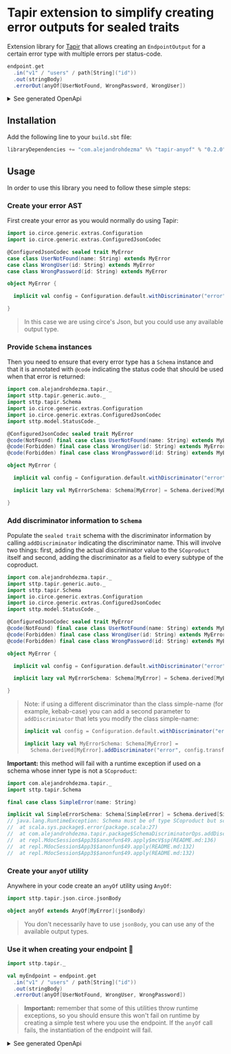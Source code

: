 # Tapir extension to simplify creating error outputs for sealed traits

Extension library for [Tapir](https://github.com/softwaremill/tapir) that allows creating an `EndpointOutput` for a certain error type with multiple errors per status-code.

```scala
endpoint.get
  .in("v1" / "users" / path[String]("id"))
  .out(stringBody)
  .errorOut(anyOf[UserNotFound, WrongPassword, WrongUser])
```

<details><summary>See generated OpenApi</summary>

```yaml
paths:
  /v1/users/{id}:
    get:
      operationId: getV1UsersId
      parameters:
      - name: id
        in: path
        required: true
        schema:
          type: string
      responses:
        '200':
          content:
            text/plain:
              schema:
                type: string
        '403':
          content:
            application/json:
              schema:
                oneOf:
                - $ref: '#/components/schemas/WrongPassword'
                - $ref: '#/components/schemas/WrongUser'
                discriminator:
                  propertyName: error
                  mapping:
                    wrong-password: '#/components/schemas/WrongPassword'
                    wrong-user: '#/components/schemas/WrongUser'
        '404':
          content:
            application/json:
              schema:
                $ref: '#/components/schemas/UserNotFound'
components:
  schemas:
    UserNotFound:
      required:
      - name
      - error
      type: object
      properties:
        name:
          type: string
        error:
          type: string
          enum:
          - user-not-found
    WrongPassword:
      required:
      - id
      - error
      type: object
      properties:
        id:
          type: string
        error:
          type: string
          enum:
          - wrong-password
    WrongUser:
      required:
      - id
      - error
      type: object
      properties:
        id:
          type: string
        error:
          type: string
          enum:
          - wrong-user
```

</details>

## Installation

Add the following line to your `build.sbt` file:

```sbt
libraryDependencies += "com.alejandrohdezma" %% "tapir-anyof" % "0.2.0")
```

## Usage

In order to use this library you need to follow these simple steps:

### Create your error AST

First create your error as you would normally do using Tapir:

```scala
import io.circe.generic.extras.Configuration
import io.circe.generic.extras.ConfiguredJsonCodec

@ConfiguredJsonCodec sealed trait MyError
case class UserNotFound(name: String) extends MyError
case class WrongUser(id: String) extends MyError
case class WrongPassword(id: String) extends MyError

object MyError {

  implicit val config = Configuration.default.withDiscriminator("error")

}
```

> In this case we are using circe's Json, but you could use any available output type.

### Provide `Schema` instances

Then you need to ensure that every error type has a `Schema` instance and that it is annotated with `@code` indicating the status code that should be used when that error is returned:

```scala
import com.alejandrohdezma.tapir._
import sttp.tapir.generic.auto._
import sttp.tapir.Schema
import io.circe.generic.extras.Configuration
import io.circe.generic.extras.ConfiguredJsonCodec
import sttp.model.StatusCode._

@ConfiguredJsonCodec sealed trait MyError
@code(NotFound) final case class UserNotFound(name: String) extends MyError
@code(Forbidden) final case class WrongUser(id: String) extends MyError
@code(Forbidden) final case class WrongPassword(id: String) extends MyError

object MyError {

  implicit val config = Configuration.default.withDiscriminator("error")

  implicit lazy val MyErrorSchema: Schema[MyError] = Schema.derived[MyError]

}
```

### Add discriminator information to `Schema`

Populate the `sealed trait` schema with the discriminator information by calling `addDiscriminator` indicating the discriminator name. This will involve two things: first, adding the actual discriminator value to the `SCoproduct` itself and second, adding the discriminator as a field to every subtype of the coproduct.

```scala
import com.alejandrohdezma.tapir._
import sttp.tapir.generic.auto._
import sttp.tapir.Schema
import io.circe.generic.extras.Configuration
import io.circe.generic.extras.ConfiguredJsonCodec
import sttp.model.StatusCode._

@ConfiguredJsonCodec sealed trait MyError
@code(NotFound) final case class UserNotFound(name: String) extends MyError
@code(Forbidden) final case class WrongUser(id: String) extends MyError
@code(Forbidden) final case class WrongPassword(id: String) extends MyError

object MyError {

  implicit val config = Configuration.default.withDiscriminator("error")

  implicit lazy val MyErrorSchema: Schema[MyError] = Schema.derived[MyError].addDiscriminator("error")

}
```

> Note: if using a different discriminator than the class simple-name (for example, kebab-case) you can add a second parameter to `addDiscriminator` that lets you modify the class simple-name:
>
> ```scala mdoc:silent
> implicit val config = Configuration.default.withDiscriminator("error").withKebabCaseConstructorNames
>
> implicit lazy val MyErrorSchema: Schema[MyError] =
>   Schema.derived[MyError].addDiscriminator("error", config.transformConstructorNames)
> ```

**Important:** this method will fail with a runtime exception if used on a schema whose inner type is not a `SCoproduct`:

```scala
import com.alejandrohdezma.tapir._
import sttp.tapir.Schema

final case class SimpleError(name: String)

implicit val SimpleErrorSchema: Schema[SimpleError] = Schema.derived[SimpleError].addDiscriminator("error")
// java.lang.RuntimeException: Schema must be of type SCoproduct but schema is SProduct(List(SProductField(FieldName(name,name),Schema(SString(),None,false,None,None,None,None,false,All(List())))))
// 	at scala.sys.package$.error(package.scala:27)
// 	at com.alejandrohdezma.tapir.package$SchemaDiscriminatorOps.addDiscriminator(package.scala:66)
// 	at repl.MdocSession$App3$$anonfun$49.apply$mcV$sp(README.md:136)
// 	at repl.MdocSession$App3$$anonfun$49.apply(README.md:132)
// 	at repl.MdocSession$App3$$anonfun$49.apply(README.md:132)
```

### Create your `anyOf` utility


Anywhere in your code create an `anyOf` utility using `AnyOf`:

```scala
import sttp.tapir.json.circe.jsonBody

object anyOf extends AnyOf[MyError](jsonBody)
```

> You don't necessarily have to use `jsonBody`, you can use any of the available output types.

### Use it when creating your endpoint :tada:

```scala
import sttp.tapir._

val myEndpoint = endpoint.get
  .in("v1" / "users" / path[String]("id"))
  .out(stringBody)
  .errorOut(anyOf[UserNotFound, WrongUser, WrongPassword])
```

> **Important:** remember that some of this utilities throw runtime exceptions, so you should ensure this won't fail on runtime by creating a simple test where you use the endpoint. If the `anyOf` call fails, the instantiation of the endpoint will fail.

<details><summary>See generated OpenApi</summary>

```yaml
paths:
  /v1/users/{id}:
    get:
      operationId: getV1UsersId
      parameters:
      - name: id
        in: path
        required: true
        schema:
          type: string
      responses:
        '200':
          content:
            text/plain:
              schema:
                type: string
        '403':
          content:
            application/json:
              schema:
                oneOf:
                - $ref: '#/components/schemas/WrongPassword'
                - $ref: '#/components/schemas/WrongUser'
                discriminator:
                  propertyName: error
                  mapping:
                    wrong-password: '#/components/schemas/WrongPassword'
                    wrong-user: '#/components/schemas/WrongUser'
        '404':
          content:
            application/json:
              schema:
                $ref: '#/components/schemas/UserNotFound'
components:
  schemas:
    UserNotFound:
      required:
      - name
      - error
      type: object
      properties:
        name:
          type: string
        error:
          type: string
          enum:
          - user-not-found
    WrongPassword:
      required:
      - id
      - error
      type: object
      properties:
        id:
          type: string
        error:
          type: string
          enum:
          - wrong-password
    WrongUser:
      required:
      - id
      - error
      type: object
      properties:
        id:
          type: string
        error:
          type: string
          enum:
          - wrong-user
```

</details>